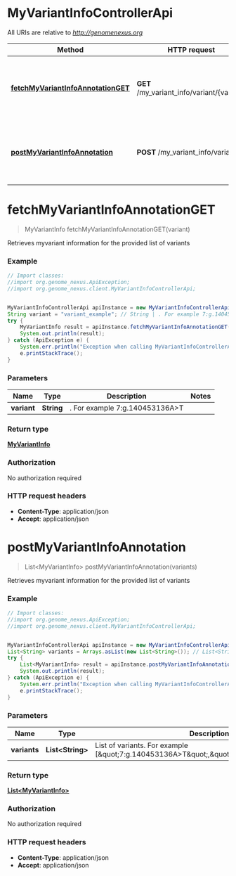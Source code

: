 # MyVariantInfoControllerApi

All URIs are relative to *http://genomenexus.org*

Method | HTTP request | Description
------------- | ------------- | -------------
[**fetchMyVariantInfoAnnotationGET**](MyVariantInfoControllerApi.md#fetchMyVariantInfoAnnotationGET) | **GET** /my_variant_info/variant/{variant} | Retrieves myvariant information for the provided list of variants
[**postMyVariantInfoAnnotation**](MyVariantInfoControllerApi.md#postMyVariantInfoAnnotation) | **POST** /my_variant_info/variant | Retrieves myvariant information for the provided list of variants


<a name="fetchMyVariantInfoAnnotationGET"></a>
# **fetchMyVariantInfoAnnotationGET**
> MyVariantInfo fetchMyVariantInfoAnnotationGET(variant)

Retrieves myvariant information for the provided list of variants

### Example
```java
// Import classes:
//import org.genome_nexus.ApiException;
//import org.genome_nexus.client.MyVariantInfoControllerApi;


MyVariantInfoControllerApi apiInstance = new MyVariantInfoControllerApi();
String variant = "variant_example"; // String | . For example 7:g.140453136A>T
try {
    MyVariantInfo result = apiInstance.fetchMyVariantInfoAnnotationGET(variant);
    System.out.println(result);
} catch (ApiException e) {
    System.err.println("Exception when calling MyVariantInfoControllerApi#fetchMyVariantInfoAnnotationGET");
    e.printStackTrace();
}
```

### Parameters

Name | Type | Description  | Notes
------------- | ------------- | ------------- | -------------
 **variant** | **String**| . For example 7:g.140453136A&gt;T |

### Return type

[**MyVariantInfo**](MyVariantInfo.md)

### Authorization

No authorization required

### HTTP request headers

 - **Content-Type**: application/json
 - **Accept**: application/json

<a name="postMyVariantInfoAnnotation"></a>
# **postMyVariantInfoAnnotation**
> List&lt;MyVariantInfo&gt; postMyVariantInfoAnnotation(variants)

Retrieves myvariant information for the provided list of variants

### Example
```java
// Import classes:
//import org.genome_nexus.ApiException;
//import org.genome_nexus.client.MyVariantInfoControllerApi;


MyVariantInfoControllerApi apiInstance = new MyVariantInfoControllerApi();
List<String> variants = Arrays.asList(new List<String>()); // List<String> | List of variants. For example [\"7:g.140453136A>T\",\"12:g.25398285C>A\"]
try {
    List<MyVariantInfo> result = apiInstance.postMyVariantInfoAnnotation(variants);
    System.out.println(result);
} catch (ApiException e) {
    System.err.println("Exception when calling MyVariantInfoControllerApi#postMyVariantInfoAnnotation");
    e.printStackTrace();
}
```

### Parameters

Name | Type | Description  | Notes
------------- | ------------- | ------------- | -------------
 **variants** | **List&lt;String&gt;**| List of variants. For example [\&quot;7:g.140453136A&gt;T\&quot;,\&quot;12:g.25398285C&gt;A\&quot;] |

### Return type

[**List&lt;MyVariantInfo&gt;**](MyVariantInfo.md)

### Authorization

No authorization required

### HTTP request headers

 - **Content-Type**: application/json
 - **Accept**: application/json

